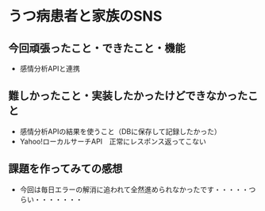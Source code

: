 # うつ病患者と家族のSNS
## 今回頑張ったこと・できたこと・機能
- 感情分析APIと連携
## 難しかったこと・実装したかったけどできなかったこと
- 感情分析APIの結果を使うこと（DBに保存して記録したかった）
- Yahoo!ローカルサーチAPI　正常にレスポンス返ってこない
## 課題を作ってみての感想
- 今回は毎日エラーの解消に追われて全然進められなかったです・・・・・つらい・・・・・・・
